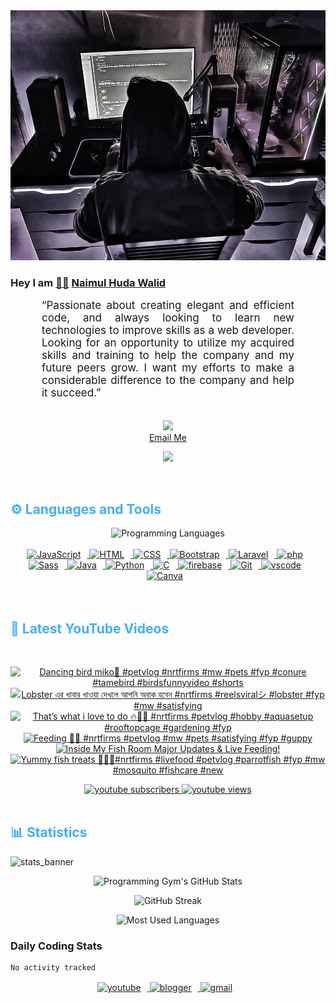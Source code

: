 <!-- ![github_cover_banner](https://www.digitalsolutionservices.com/img/services/web%20development.gif)-->

<div align="center" style="display:block;">
    <img height="400px" width="100%" alt="github cover banner" src="https://raw.githubusercontent.com/NaimulHudaWalid/NaimulHudaWalid/main/272276268_3114779035434264_920860974401480824_n.jpg"/> 
</div>

### Hey I am [👨🏻‍][facebook] [Naimul Huda Walid][youtube]



<p align:"center" style="text-align: justify; margin: 0 50px; font-size: 17px;" >
   “Passionate about creating elegant and efficient code, and always looking to learn new technologies to improve skills as a web developer. Looking for an opportunity to utilize my acquired skills and training to help the company and my future peers grow. I want my efforts to make a considerable difference to the company and help it succeed.”
<br>
<br>
<div align="center">

![](https://visitor-badge.glitch.me/badge?page_id=NaimulHudaWalid)
    <br />
[Email Me](mailto:dev.naimulhuda@gmail.com)
</div>
</p>
<!-- Typing SVG by DenverCoder1 - https://github.com/DenverCoder1/readme-typing-svg -->
<p align="center">
<!--   <a href="https://github.com/DenverCoder1/readme-typing-svg"> -->
    <img src="https://readme-typing-svg.herokuapp.com?color=E22FE4&width=380&height=45&lines=Open-Source+Enthusiast;Learning+In+Public;Empowering+Others;Nice+To+Meet+You+...&center=true"></a>

</p>
<br>
<!-- Languages and Tools -->

<h2 style="color: #44AEFB">⚙️ Languages and Tools</h2>
<div align="center" style="display:block;">
    <img width="100px" alt="Programming Languages" src="https://user-images.githubusercontent.com/78341798/194531121-47b0119a-ce00-439d-b586-125f86acb098.png"/> 
</div>
<br>   
<!-- Icons Resources -->
<!-- https://devicon.dev/ -->
<!-- https://cdn.jsdelivr.net/npm/simple-icons@v3/icons/ -->
<div align="center">
  <a href="https://developer.mozilla.org/en-US/docs/Web/JavaScript" target="_blank" rel="noreferrer">
      <img  alt="JavaScript" height="50px" style="padding-right:10px;" src="https://cdn.jsdelivr.net/gh/devicons/devicon/icons/javascript/javascript-plain.svg"/>
  </a>
  
 
  <a href="https://developer.mozilla.org/en-US/docs/Web/HTML" target="_blank" rel="noreferrer">
      <img  alt="HTML" height="50px" style="padding-right:10px;" src="https://cdn.jsdelivr.net/gh/devicons/devicon/icons/html5/html5-original.svg"/>
  </a>
  <a href="https://developer.mozilla.org/en-US/docs/Web/CSS" target="_blank" rel="noreferrer">
      <img  alt="CSS" height="50px" style="padding-right:10px;" src="https://cdn.jsdelivr.net/gh/devicons/devicon/icons/css3/css3-original.svg"/>
  </a>
  <a href="https://getbootstrap.com/" target="_blank" rel="noreferrer">
      <img  alt="Bootstrap" height="50px" style="padding-right:10px;" src="https://cdn.jsdelivr.net/gh/devicons/devicon/icons/bootstrap/bootstrap-original.svg"/>
  </a> 
  <a href="https://laravel.com/" target="_blank" rel="noreferrer">
      <img  alt="Laravel" height="50px" style="padding-right:10px;" src="https://cdn.jsdelivr.net/gh/devicons/devicon/icons/laravel/laravel-plain.svg"/>
  </a>
  <a href="https://www.php.net/" target="_blank" rel="noreferrer">
      <img  alt="php" height="50px" style="padding-right:10px;" src="https://cdn.jsdelivr.net/gh/devicons/devicon/icons/php/php-original.svg"/>
  </a>
  <a href="https://sass-lang.com/" target="_blank" rel="noreferrer">
      <img  alt="Sass" height="50px" style="padding-right:10px;" src="https://cdn.jsdelivr.net/gh/devicons/devicon/icons/sass/sass-original.svg"/>
  </a>
  <a href="https://www.java.com/en/" target="_blank" rel="noreferrer">
      <img  alt="Java" height="50px" style="padding-right:10px;" src="https://cdn.jsdelivr.net/gh/devicons/devicon/icons/java/java-original.svg"/>
  </a>    
  <a href="https://www.python.org/" target="_blank" rel="noreferrer">
      <img  alt="Python" height="50px" style="padding-right:10px;" src="https://cdn.jsdelivr.net/gh/devicons/devicon/icons/python/python-original.svg"/>
  </a>
  <a href="https://www.cprogramming.com/" target="_blank" rel="noreferrer">
      <img  alt="C" height="50px" style="padding-right:10px;" src="https://cdn.jsdelivr.net/gh/devicons/devicon/icons/c/c-original.svg"/>
  </a>
  
  <a href="https://firebase.google.com/" target="_blank" rel="noreferrer">
      <img  alt="firebase" height="50px" style="padding-right:10px;" src="https://cdn.jsdelivr.net/gh/devicons/devicon/icons/firebase/firebase-plain.svg"/>
  </a>
 
  <a href="https://git-scm.com/" target="_blank" rel="noreferrer">
      <img  alt="Git" height="50px" style="padding-right:10px;" src="https://cdn.jsdelivr.net/gh/devicons/devicon/icons/git/git-original.svg"/>
  </a>
  
  <a href="https://code.visualstudio.com/" target="_blank" rel="noreferrer">
      <img  alt="vscode" height="50px" style="padding-right:10px;"src="https://cdn.jsdelivr.net/gh/devicons/devicon/icons/vscode/vscode-original.svg"/>
  </a>
  <a href="https://www.canva.com/" target="_blank" rel="noreferrer">
      <img  alt="Canva" height="50px" style="padding-right:10px;" src="https://cdn.jsdelivr.net/gh/devicons/devicon/icons/canva/canva-original.svg"/> 
  </a>
</div>
<br>
<br>

<!-- Latest YouTube Videos -->

<h2 style="color: #44AEFB">🎦 Latest YouTube Videos</h2>
<br />

<!-- Resource/Reference: https://github.com/DenverCoder1/github-readme-youtube-cards -->
<div class="youtube videos cards" align="center">

<!-- BEGIN YOUTUBE-CARDS -->
[![Dancing bird miko🖤 #petvlog #nrtfirms #mw #pets #fyp #conure #tamebird #birdsfunnyvideo #shorts](https://ytcards.demolab.com/?id=dcOT0kDUB28&title=Dancing+bird+miko%F0%9F%96%A4+%23petvlog+%23nrtfirms+%23mw+%23pets+%23fyp+%23conure+%23tamebird+%23birdsfunnyvideo+%23shorts&lang=en&timestamp=1717149792&background_color=%230d1117&title_color=%23ffffff&stats_color=%23dedede&max_title_lines=1&width=250&border_radius=5 "Dancing bird miko🖤 #petvlog #nrtfirms #mw #pets #fyp #conure #tamebird #birdsfunnyvideo #shorts")](https://www.youtube.com/watch?v=dcOT0kDUB28)
[![Lobster এর খাবার খাওয়া দেখলে আপনি অবাক হবেন #nrtfirms #reelsviralシ #lobster #fyp #mw #satisfying](https://ytcards.demolab.com/?id=Gkp0UFP7hzQ&title=Lobster+%E0%A6%8F%E0%A6%B0+%E0%A6%96%E0%A6%BE%E0%A6%AC%E0%A6%BE%E0%A6%B0+%E0%A6%96%E0%A6%BE%E0%A6%93%E0%A7%9F%E0%A6%BE+%E0%A6%A6%E0%A7%87%E0%A6%96%E0%A6%B2%E0%A7%87+%E0%A6%86%E0%A6%AA%E0%A6%A8%E0%A6%BF+%E0%A6%85%E0%A6%AC%E0%A6%BE%E0%A6%95+%E0%A6%B9%E0%A6%AC%E0%A7%87%E0%A6%A8+%23nrtfirms+%23reelsviral%E3%82%B7+%23lobster+%23fyp+%23mw+%23satisfying&lang=en&timestamp=1716929086&background_color=%230d1117&title_color=%23ffffff&stats_color=%23dedede&max_title_lines=1&width=250&border_radius=5 "Lobster এর খাবার খাওয়া দেখলে আপনি অবাক হবেন #nrtfirms #reelsviralシ #lobster #fyp #mw #satisfying")](https://www.youtube.com/watch?v=Gkp0UFP7hzQ)
[![That’s what i love to do 🔥💯🖤 #nrtfirms #petvlog #hobby #aquasetup #rooftopcage #gardening #fyp](https://ytcards.demolab.com/?id=884eRndP8uc&title=That%E2%80%99s+what+i+love+to+do+%F0%9F%94%A5%F0%9F%92%AF%F0%9F%96%A4+%23nrtfirms+%23petvlog+%23hobby+%23aquasetup+%23rooftopcage+%23gardening+%23fyp&lang=en&timestamp=1716827293&background_color=%230d1117&title_color=%23ffffff&stats_color=%23dedede&max_title_lines=1&width=250&border_radius=5 "That’s what i love to do 🔥💯🖤 #nrtfirms #petvlog #hobby #aquasetup #rooftopcage #gardening #fyp")](https://www.youtube.com/watch?v=884eRndP8uc)
[![Feeding 🖤💯 #nrtfirms #petvlog #mw #pets #satisfying #fyp #guppy](https://ytcards.demolab.com/?id=UeYonxPmCy8&title=Feeding+%F0%9F%96%A4%F0%9F%92%AF+%23nrtfirms+%23petvlog+%23mw+%23pets+%23satisfying+%23fyp+%23guppy&lang=en&timestamp=1716766419&background_color=%230d1117&title_color=%23ffffff&stats_color=%23dedede&max_title_lines=1&width=250&border_radius=5 "Feeding 🖤💯 #nrtfirms #petvlog #mw #pets #satisfying #fyp #guppy")](https://www.youtube.com/watch?v=UeYonxPmCy8)
[![Inside My Fish Room Major Updates & Live Feeding!](https://ytcards.demolab.com/?id=4uD3ze1KkQc&title=Inside+My+Fish+Room+Major+Updates+%26+Live+Feeding%21&lang=en&timestamp=1716750958&background_color=%230d1117&title_color=%23ffffff&stats_color=%23dedede&max_title_lines=1&width=250&border_radius=5 "Inside My Fish Room Major Updates & Live Feeding!")](https://www.youtube.com/watch?v=4uD3ze1KkQc)
[![Yummy fish treats 🤤💯🖤#nrtfirms #livefood #petvlog #parrotfish #fyp #mw #mosquito #fishcare #new](https://ytcards.demolab.com/?id=8usQAP5d72g&title=Yummy+fish+treats+%F0%9F%A4%A4%F0%9F%92%AF%F0%9F%96%A4%23nrtfirms+%23livefood+%23petvlog+%23parrotfish+%23fyp+%23mw+%23mosquito+%23fishcare+%23new&lang=en&timestamp=1716728428&background_color=%230d1117&title_color=%23ffffff&stats_color=%23dedede&max_title_lines=1&width=250&border_radius=5 "Yummy fish treats 🤤💯🖤#nrtfirms #livefood #petvlog #parrotfish #fyp #mw #mosquito #fishcare #new")](https://www.youtube.com/watch?v=8usQAP5d72g)
<!-- END YOUTUBE-CARDS -->
</div>

<!-- Begin Youtube Buttons -->
<!-- Resource/Reference:  https://github.com/DenverCoder1/custom-icon-badges -->
<div class="youtube buttons" align="center">
    <a href="https://www.youtube.com/channel/UCa3YaFwzSII0kKg3Nads2dQ"  target="_blank">
        <img alt="youtube subscribers" src="https://img.shields.io/youtube/channel/subscribers/UCa3YaFwzSII0kKg3Nads2dQ?logo=youtube&logoColor=red&style=for-the-badge"/>
    </a> 
    <a href="https://www.youtube.com/channel/UCa3YaFwzSII0kKg3Nads2dQ"  target="_blank">
        <img alt="youtube views" src="https://custom-icon-badges.demolab.com/youtube/channel/views/UCa3YaFwzSII0kKg3Nads2dQ?color=%23E05D44&logo=eye&logoColor=white&style=for-the-badge&labelColor=#555555"/>
    </a> 
</div>
<br>
<!-- End Youtube Buttons -->

<!-- Statistics -->

<h2 style="color: #44AEFB">📊 Statistics</h2>

![stats_banner](https://user-images.githubusercontent.com/78341798/194534778-d662496c-ae00-4e8d-ae9b-b90912054e7f.gif)

<!-- Begin Stats Cards -->
<!-- Resources:  -->
<!-- Github & Languages Stats: https://github.com/naimul15-12090/github-readme-stats --> 
<!-- Streak Stats: https://github.com/denvercoder1/github-readme-streak-stats -->
<!-- Change the value after ?username= to your GitHub username. -->
<div class="stats" align="center">

![Programming Gym's GitHub Stats](https://github-readme-stats.vercel.app/api?username=NaimulHudaWalid&hide=stars&count_private=true&show_icons=true&theme=algolia&border_radius=20)

![GitHub Streak](https://streak-stats.demolab.com?user=NaimulHudaWalid&count_private=true&theme=algolia&border_radius=22)

![Most Used Languages](https://github-readme-stats.vercel.app/api/top-langs/?username=NaimulHudaWalid&langs_count=8&layout=compact&show_icons=true&theme=algolia&border_radius=20)
    
<!-- ![Top Langs](https://github-readme-stats.vercel.app/api/top-langs/?username=naimul15-12090&langs_count=8) -->
<!-- [![Top Langs](https://github-readme-stats.vercel.app/api/top-langs/?username=naimul15-12090&layout=compact)](https://github.com/anuraghazra/github-readme-stats)
 -->
    
</div>
<!--  End Stats Cards -->



### Daily Coding Stats
<!--START_SECTION:waka-->

```txt
No activity tracked
```

<!--END_SECTION:waka-->
<!-- Begin Footer -->
<!-- Icons Resources -->
<!-- https://devicon.dev/ -->
<div class="footer" align="center" style="margin:15px;">
    <a href="https://www.youtube.com/channel/UCa3YaFwzSII0kKg3Nads2dQ" target="_blank">
        <img  style="margin:0 10px 10px 0;" src="https://user-images.githubusercontent.com/78341798/194531650-698ef1b1-9cbd-4b4f-96ef-5a2ec4b5d7e6.svg" alt="youtube" width="40px"/>
    </a>
    <a href="https://www.linkedin.com/in/naimulhudawalid/" target="_blank">
        <img style="margin:0 10px 10px 0;" src="https://user-images.githubusercontent.com/78341798/194531458-b5dfeb1b-bad5-4dfa-909a-2e402262db9a.svg" alt="blogger" width="40px"/>
    </a>
    <a href="mailto:dev.naimulhuda@gmail.com" target="_blank">
        <img style="margin:0 10px 10px 0;" src="https://user-images.githubusercontent.com/78341798/194531383-ddb2b774-5bb9-491c-b601-4a4a7d9792fb.svg" alt="gmail" width="40px"/>
    </a>
</div>
<!-- End Footer -->

[youtube]: https://www.youtube.com/channel/UCa3YaFwzSII0kKg3Nads2dQ
[facebook]: https://www.facebook.com/profile.php?id=100007065945838
